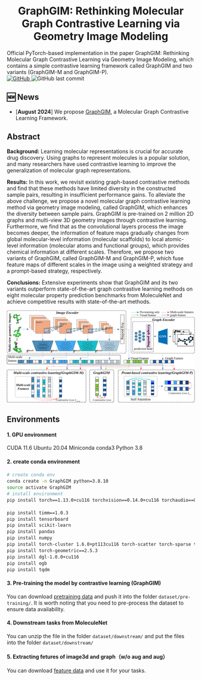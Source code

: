 <h1 align="center">  GraphGIM: Rethinking Molecular Graph Contrastive Learning via Geometry Image Modeling  </h1>
Official PyTorch-based implementation in the paper GraphGIM: Rethinking Molecular Graph Contrastive Learning via Geometry Image Modeling, which contains a simple contrastive learning framework called GraphGIM and two variants (GraphGIM-M and GraphGIM-P).
<div>
<a href="https://github.com/cyli029/GraphGIM/blob/main/LICENSE">
    <img alt="GitHub" src="https://img.shields.io/github/license/cyli029/GraphGIM?style=flat-square">
</a><img alt="GitHub last commit" src="https://img.shields.io/github/last-commit/cyli029/GraphGIM?style=flat-square">
</div>


## 🆕 News

- \[**August 2024**\] We propose [GraphGIM](https://github.com/cyli029/GraphGIM), a Molecular Graph Contrastive Learning Framework.

## Abstract
**Background:** Learning molecular representations is crucial for accurate drug discovery. Using graphs to represent molecules is a popular solution, and many researchers have used contrastive learning to improve the generalization of molecular graph representations. 

**Results:** In this work, we revisit existing graph-based contrastive methods and find that these methods have limited diversity in the constructed sample pairs, resulting in insufficient performance gains. To alleviate the above challenge, we propose a novel molecular graph contrastive learning method via geometry image modeling, called GraphGIM, which enhances the diversity between sample pairs. GraphGIM is pre-trained on 2 million 2D graphs and multi-view 3D geometry images through contrastive learning. Furthermore, we find that as the convolutional layers process the image becomes deeper, the information of feature maps gradually changes from global molecular-level information (molecular scaffolds) to local atomic-level information (molecular atoms and functional groups), which provides chemical information at different scales. Therefore, we propose two variants of GraphGIM, called GraphGIM-M and GraphGIM-P, which fuse feature maps of different scales in the image using a weighted strategy and a prompt-based strategy, respectively.

**Conclusions:**
Extensive experiments show that GraphGIM and its two variants outperform state-of-the-art graph contrastive learning methods on eight molecular property prediction benchmarks from MoleculeNet and achieve competitive results with state-of-the-art methods. 


![framework](./assets/framework.png)

## Environments

#### 1. GPU environment
CUDA 11.6
Ubuntu 20.04
Miniconda conda3
Python 3.8

#### 2. create conda environment
```bash
# create conda env
conda create -n GraphGIM python=3.8.10
source activate GraphGIM
# install environment
pip install torch==1.13.0+cu116 torchvision==0.14.0+cu116 torchaudio==0.13.0+cu116 --extra-index-url https://download.pytorch.org/whl/cu116 -i https://pypi.tuna.tsinghua.edu.cn/simple

pip install timm==1.0.3
pip install tensorboard
pip install scikit-learn
pip install pandas
pip install numpy
pip install torch-cluster 1.6.0+pt113cu116 torch-scatter torch-sparse torch-spline-conv -f https://pytorch-geometric.com/whl/torch-1.13.1%2Bcu116.html
pip install torch-geometric==2.5.3
pip install dgl-1.0.0+cu116
pip install ogb
pip install tqdm
```
#### 3. Pre-training the model by contrastive learning (GraphGIM)
You can download [pretraining data](https://pan.baidu.com/s/1C8l3_tjd8dFS5oGvXqHcxQ?pwd=pdq4) and push it into the folder `dataset/pre-training/`.
It is worth noting that you need to pre-process the dataset to ensure data availability.
#### 4. Downstream tasks from MoleculeNet
You can unzip the file in the folder `dataset/downstream/` and put the files into the folder `dataset/downstream/`
#### 5. Extracting fetures of image3d and graph（w/o aug and aug）
You can download [feature data](https://pan.quark.cn/s/cbe0b82864b2) and use it for your tasks.
